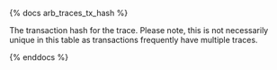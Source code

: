 {% docs arb_traces_tx_hash %}

The transaction hash for the trace. Please note, this is not necessarily unique in this table as transactions frequently have multiple traces. 

{% enddocs %}